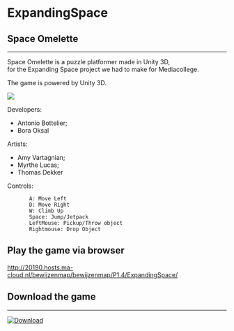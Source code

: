 # ExpandingSpace

## Space Omelette 
___

Space Omelette is a puzzle platformer made in Unity 3D,  
for the Expanding Space project we had to make for Mediacollege.  

The game is powered by Unity 3D.

![](http://stepperman.me/gamescreenshot.png)

Developers:
 * Antonio Bottelier;
 * Bora Oksal

Artists:
 * Amy Vartagnian; 
 * Myrthe Lucas; 
 * Thomas Dekker

Controls: 

           A: Move Left
           D: Move Right
           W: Climb Up
           Space: Jump/Jetpack
           LeftMouse: Pickup/Throw object
           Rightmouse: Drop Object
           
## Play the game via browser

http://20190.hosts.ma-cloud.nl/bewijzenmap/bewijzenmap/P1.4/ExpandingSpace/

## Download the game
___

[![Download](http://www.stepperman.me/download.png)](http://www.stepperman.me/spaceomelette.rar)

[0]:www.stepperman.me/download.png

